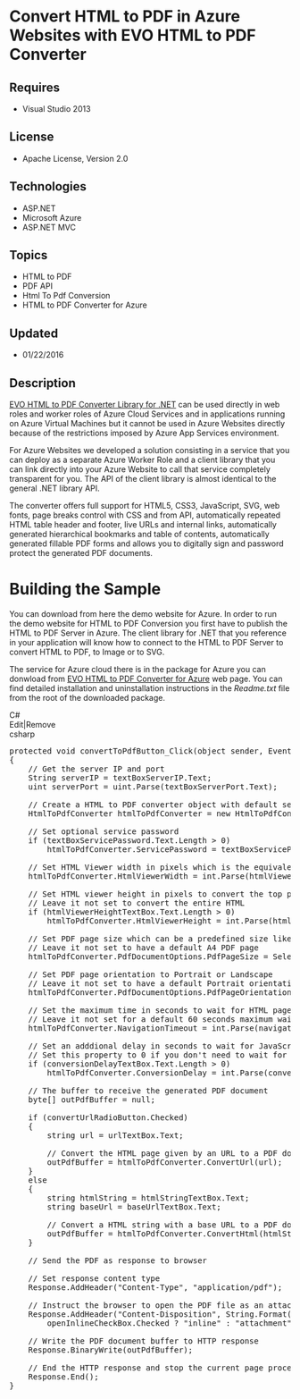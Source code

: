 # Convert HTML to PDF in Azure Websites with EVO HTML to PDF Converter
## Requires
- Visual Studio 2013
## License
- Apache License, Version 2.0
## Technologies
- ASP.NET
- Microsoft Azure
- ASP.NET MVC
## Topics
- HTML to PDF
- PDF API
- Html To Pdf Conversion
- HTML to PDF Converter for Azure
## Updated
- 01/22/2016
## Description

<p><a href="http://www.evopdf.com/">EVO HTML to PDF Converter Library for .NET</a> can be used directly in web roles and worker roles of Azure Cloud Services and in applications running on Azure Virtual Machines but it cannot be used in Azure Websites directly
 because of the restrictions imposed by Azure App Services environment.</p>
<p>For Azure Websites we developed a solution consisting in a service that you can deploy as a separate Azure Worker Role and a client library that you can link directly into your Azure Website to call that service completely transparent for you. The API of
 the client library is almost identical to the general .NET library API.</p>
<p>The converter offers full support for HTML5, CSS3, JavaScript, SVG, web fonts, page breaks control with CSS and from API, automatically repeated HTML table header and footer, live URLs and internal links, automatically generated hierarchical bookmarks and
 table of contents, automatically generated fillable PDF forms and allows you to digitally sign and password protect the generated PDF documents.</p>
<h1>Building the Sample</h1>
<p>You can download from here the demo website for Azure. I<span>n order to run the demo website for HTML to PDF Conversion</span><span>&nbsp;you first have to publish the HTML to PDF Server in Azure. The client library for .NET that you reference in your application
 will know how to connect to the HTML to PDF Server to convert HTML to PDF, to Image or to SVG.
</span></p>
<p>The service for Azure cloud there is in the package for Azure you can donwload from&nbsp;<a href="http://www.evopdf.com/azure-html-to-pdf-converter.aspx">EVO HTML to PDF Converter for Azure</a>&nbsp;web page. You can find detailed installation and uninstallation
 instructions in the&nbsp;<em>Readme.txt</em>&nbsp;file from the root of the downloaded package.&nbsp;</p>
<div class="scriptcode">
<div class="pluginEditHolder" pluginCommand="mceScriptCode">
<div class="title"><span>C#</span></div>
<div class="pluginLinkHolder"><span class="pluginEditHolderLink">Edit</span>|<span class="pluginRemoveHolderLink">Remove</span></div>
<span class="hidden">csharp</span>

<div class="preview">
<pre class="csharp"><span class="cs__keyword">protected</span>&nbsp;<span class="cs__keyword">void</span>&nbsp;convertToPdfButton_Click(<span class="cs__keyword">object</span>&nbsp;sender,&nbsp;EventArgs&nbsp;e)&nbsp;
{&nbsp;
&nbsp;&nbsp;&nbsp;&nbsp;<span class="cs__com">//&nbsp;Get&nbsp;the&nbsp;server&nbsp;IP&nbsp;and&nbsp;port</span>&nbsp;
&nbsp;&nbsp;&nbsp;&nbsp;String&nbsp;serverIP&nbsp;=&nbsp;textBoxServerIP.Text;&nbsp;
&nbsp;&nbsp;&nbsp;&nbsp;<span class="cs__keyword">uint</span>&nbsp;serverPort&nbsp;=&nbsp;<span class="cs__keyword">uint</span>.Parse(textBoxServerPort.Text);&nbsp;
&nbsp;
&nbsp;&nbsp;&nbsp;&nbsp;<span class="cs__com">//&nbsp;Create&nbsp;a&nbsp;HTML&nbsp;to&nbsp;PDF&nbsp;converter&nbsp;object&nbsp;with&nbsp;default&nbsp;settings</span>&nbsp;
&nbsp;&nbsp;&nbsp;&nbsp;HtmlToPdfConverter&nbsp;htmlToPdfConverter&nbsp;=&nbsp;<span class="cs__keyword">new</span>&nbsp;HtmlToPdfConverter(serverIP,&nbsp;serverPort);&nbsp;
&nbsp;&nbsp;&nbsp;&nbsp;&nbsp;&nbsp;&nbsp;&nbsp;&nbsp;&nbsp;&nbsp;&nbsp;&nbsp;
&nbsp;&nbsp;&nbsp;&nbsp;<span class="cs__com">//&nbsp;Set&nbsp;optional&nbsp;service&nbsp;password</span>&nbsp;
&nbsp;&nbsp;&nbsp;&nbsp;<span class="cs__keyword">if</span>&nbsp;(textBoxServicePassword.Text.Length&nbsp;&gt;&nbsp;<span class="cs__number">0</span>)&nbsp;
&nbsp;&nbsp;&nbsp;&nbsp;&nbsp;&nbsp;&nbsp;&nbsp;htmlToPdfConverter.ServicePassword&nbsp;=&nbsp;textBoxServicePassword.Text;&nbsp;
&nbsp;
&nbsp;&nbsp;&nbsp;&nbsp;<span class="cs__com">//&nbsp;Set&nbsp;HTML&nbsp;Viewer&nbsp;width&nbsp;in&nbsp;pixels&nbsp;which&nbsp;is&nbsp;the&nbsp;equivalent&nbsp;in&nbsp;converter&nbsp;of&nbsp;the&nbsp;browser&nbsp;window&nbsp;width</span>&nbsp;
&nbsp;&nbsp;&nbsp;&nbsp;htmlToPdfConverter.HtmlViewerWidth&nbsp;=&nbsp;<span class="cs__keyword">int</span>.Parse(htmlViewerWidthTextBox.Text);&nbsp;
&nbsp;
&nbsp;&nbsp;&nbsp;&nbsp;<span class="cs__com">//&nbsp;Set&nbsp;HTML&nbsp;viewer&nbsp;height&nbsp;in&nbsp;pixels&nbsp;to&nbsp;convert&nbsp;the&nbsp;top&nbsp;part&nbsp;of&nbsp;a&nbsp;HTML&nbsp;page&nbsp;</span>&nbsp;
&nbsp;&nbsp;&nbsp;&nbsp;<span class="cs__com">//&nbsp;Leave&nbsp;it&nbsp;not&nbsp;set&nbsp;to&nbsp;convert&nbsp;the&nbsp;entire&nbsp;HTML</span>&nbsp;
&nbsp;&nbsp;&nbsp;&nbsp;<span class="cs__keyword">if</span>&nbsp;(htmlViewerHeightTextBox.Text.Length&nbsp;&gt;&nbsp;<span class="cs__number">0</span>)&nbsp;
&nbsp;&nbsp;&nbsp;&nbsp;&nbsp;&nbsp;&nbsp;&nbsp;htmlToPdfConverter.HtmlViewerHeight&nbsp;=&nbsp;<span class="cs__keyword">int</span>.Parse(htmlViewerHeightTextBox.Text);&nbsp;
&nbsp;
&nbsp;&nbsp;&nbsp;&nbsp;<span class="cs__com">//&nbsp;Set&nbsp;PDF&nbsp;page&nbsp;size&nbsp;which&nbsp;can&nbsp;be&nbsp;a&nbsp;predefined&nbsp;size&nbsp;like&nbsp;A4&nbsp;or&nbsp;a&nbsp;custom&nbsp;size&nbsp;in&nbsp;points&nbsp;</span>&nbsp;
&nbsp;&nbsp;&nbsp;&nbsp;<span class="cs__com">//&nbsp;Leave&nbsp;it&nbsp;not&nbsp;set&nbsp;to&nbsp;have&nbsp;a&nbsp;default&nbsp;A4&nbsp;PDF&nbsp;page</span>&nbsp;
&nbsp;&nbsp;&nbsp;&nbsp;htmlToPdfConverter.PdfDocumentOptions.PdfPageSize&nbsp;=&nbsp;SelectedPdfPageSize();&nbsp;
&nbsp;
&nbsp;&nbsp;&nbsp;&nbsp;<span class="cs__com">//&nbsp;Set&nbsp;PDF&nbsp;page&nbsp;orientation&nbsp;to&nbsp;Portrait&nbsp;or&nbsp;Landscape</span>&nbsp;
&nbsp;&nbsp;&nbsp;&nbsp;<span class="cs__com">//&nbsp;Leave&nbsp;it&nbsp;not&nbsp;set&nbsp;to&nbsp;have&nbsp;a&nbsp;default&nbsp;Portrait&nbsp;orientation&nbsp;for&nbsp;PDF&nbsp;page</span>&nbsp;
&nbsp;&nbsp;&nbsp;&nbsp;htmlToPdfConverter.PdfDocumentOptions.PdfPageOrientation&nbsp;=&nbsp;SelectedPdfPageOrientation();&nbsp;
&nbsp;
&nbsp;&nbsp;&nbsp;&nbsp;<span class="cs__com">//&nbsp;Set&nbsp;the&nbsp;maximum&nbsp;time&nbsp;in&nbsp;seconds&nbsp;to&nbsp;wait&nbsp;for&nbsp;HTML&nbsp;page&nbsp;to&nbsp;be&nbsp;loaded&nbsp;</span>&nbsp;
&nbsp;&nbsp;&nbsp;&nbsp;<span class="cs__com">//&nbsp;Leave&nbsp;it&nbsp;not&nbsp;set&nbsp;for&nbsp;a&nbsp;default&nbsp;60&nbsp;seconds&nbsp;maximum&nbsp;wait&nbsp;time</span>&nbsp;
&nbsp;&nbsp;&nbsp;&nbsp;htmlToPdfConverter.NavigationTimeout&nbsp;=&nbsp;<span class="cs__keyword">int</span>.Parse(navigationTimeoutTextBox.Text);&nbsp;
&nbsp;
&nbsp;&nbsp;&nbsp;&nbsp;<span class="cs__com">//&nbsp;Set&nbsp;an&nbsp;adddional&nbsp;delay&nbsp;in&nbsp;seconds&nbsp;to&nbsp;wait&nbsp;for&nbsp;JavaScript&nbsp;or&nbsp;AJAX&nbsp;calls&nbsp;after&nbsp;page&nbsp;load&nbsp;completed</span>&nbsp;
&nbsp;&nbsp;&nbsp;&nbsp;<span class="cs__com">//&nbsp;Set&nbsp;this&nbsp;property&nbsp;to&nbsp;0&nbsp;if&nbsp;you&nbsp;don't&nbsp;need&nbsp;to&nbsp;wait&nbsp;for&nbsp;such&nbsp;asynchcronous&nbsp;operations&nbsp;to&nbsp;finish</span>&nbsp;
&nbsp;&nbsp;&nbsp;&nbsp;<span class="cs__keyword">if</span>&nbsp;(conversionDelayTextBox.Text.Length&nbsp;&gt;&nbsp;<span class="cs__number">0</span>)&nbsp;
&nbsp;&nbsp;&nbsp;&nbsp;&nbsp;&nbsp;&nbsp;&nbsp;htmlToPdfConverter.ConversionDelay&nbsp;=&nbsp;<span class="cs__keyword">int</span>.Parse(conversionDelayTextBox.Text);&nbsp;
&nbsp;
&nbsp;&nbsp;&nbsp;&nbsp;<span class="cs__com">//&nbsp;The&nbsp;buffer&nbsp;to&nbsp;receive&nbsp;the&nbsp;generated&nbsp;PDF&nbsp;document</span>&nbsp;
&nbsp;&nbsp;&nbsp;&nbsp;<span class="cs__keyword">byte</span>[]&nbsp;outPdfBuffer&nbsp;=&nbsp;<span class="cs__keyword">null</span>;&nbsp;
&nbsp;
&nbsp;&nbsp;&nbsp;&nbsp;<span class="cs__keyword">if</span>&nbsp;(convertUrlRadioButton.Checked)&nbsp;
&nbsp;&nbsp;&nbsp;&nbsp;{&nbsp;
&nbsp;&nbsp;&nbsp;&nbsp;&nbsp;&nbsp;&nbsp;&nbsp;<span class="cs__keyword">string</span>&nbsp;url&nbsp;=&nbsp;urlTextBox.Text;&nbsp;
&nbsp;
&nbsp;&nbsp;&nbsp;&nbsp;&nbsp;&nbsp;&nbsp;&nbsp;<span class="cs__com">//&nbsp;Convert&nbsp;the&nbsp;HTML&nbsp;page&nbsp;given&nbsp;by&nbsp;an&nbsp;URL&nbsp;to&nbsp;a&nbsp;PDF&nbsp;document&nbsp;in&nbsp;a&nbsp;memory&nbsp;buffer</span>&nbsp;
&nbsp;&nbsp;&nbsp;&nbsp;&nbsp;&nbsp;&nbsp;&nbsp;outPdfBuffer&nbsp;=&nbsp;htmlToPdfConverter.ConvertUrl(url);&nbsp;
&nbsp;&nbsp;&nbsp;&nbsp;}&nbsp;
&nbsp;&nbsp;&nbsp;&nbsp;<span class="cs__keyword">else</span>&nbsp;
&nbsp;&nbsp;&nbsp;&nbsp;{&nbsp;
&nbsp;&nbsp;&nbsp;&nbsp;&nbsp;&nbsp;&nbsp;&nbsp;<span class="cs__keyword">string</span>&nbsp;htmlString&nbsp;=&nbsp;htmlStringTextBox.Text;&nbsp;
&nbsp;&nbsp;&nbsp;&nbsp;&nbsp;&nbsp;&nbsp;&nbsp;<span class="cs__keyword">string</span>&nbsp;baseUrl&nbsp;=&nbsp;baseUrlTextBox.Text;&nbsp;
&nbsp;
&nbsp;&nbsp;&nbsp;&nbsp;&nbsp;&nbsp;&nbsp;&nbsp;<span class="cs__com">//&nbsp;Convert&nbsp;a&nbsp;HTML&nbsp;string&nbsp;with&nbsp;a&nbsp;base&nbsp;URL&nbsp;to&nbsp;a&nbsp;PDF&nbsp;document&nbsp;in&nbsp;a&nbsp;memory&nbsp;buffer</span>&nbsp;
&nbsp;&nbsp;&nbsp;&nbsp;&nbsp;&nbsp;&nbsp;&nbsp;outPdfBuffer&nbsp;=&nbsp;htmlToPdfConverter.ConvertHtml(htmlString,&nbsp;baseUrl);&nbsp;
&nbsp;&nbsp;&nbsp;&nbsp;}&nbsp;
&nbsp;
&nbsp;&nbsp;&nbsp;&nbsp;<span class="cs__com">//&nbsp;Send&nbsp;the&nbsp;PDF&nbsp;as&nbsp;response&nbsp;to&nbsp;browser</span>&nbsp;
&nbsp;
&nbsp;&nbsp;&nbsp;&nbsp;<span class="cs__com">//&nbsp;Set&nbsp;response&nbsp;content&nbsp;type</span>&nbsp;
&nbsp;&nbsp;&nbsp;&nbsp;Response.AddHeader(<span class="cs__string">&quot;Content-Type&quot;</span>,&nbsp;<span class="cs__string">&quot;application/pdf&quot;</span>);&nbsp;
&nbsp;
&nbsp;&nbsp;&nbsp;&nbsp;<span class="cs__com">//&nbsp;Instruct&nbsp;the&nbsp;browser&nbsp;to&nbsp;open&nbsp;the&nbsp;PDF&nbsp;file&nbsp;as&nbsp;an&nbsp;attachment&nbsp;or&nbsp;inline</span>&nbsp;
&nbsp;&nbsp;&nbsp;&nbsp;Response.AddHeader(<span class="cs__string">&quot;Content-Disposition&quot;</span>,&nbsp;String.Format(<span class="cs__string">&quot;{0};&nbsp;filename=Getting_Started.pdf;&nbsp;size={1}&quot;</span>,&nbsp;
&nbsp;&nbsp;&nbsp;&nbsp;&nbsp;&nbsp;&nbsp;&nbsp;openInlineCheckBox.Checked&nbsp;?&nbsp;<span class="cs__string">&quot;inline&quot;</span>&nbsp;:&nbsp;<span class="cs__string">&quot;attachment&quot;</span>,&nbsp;outPdfBuffer.Length.ToString()));&nbsp;
&nbsp;
&nbsp;&nbsp;&nbsp;&nbsp;<span class="cs__com">//&nbsp;Write&nbsp;the&nbsp;PDF&nbsp;document&nbsp;buffer&nbsp;to&nbsp;HTTP&nbsp;response</span>&nbsp;
&nbsp;&nbsp;&nbsp;&nbsp;Response.BinaryWrite(outPdfBuffer);&nbsp;
&nbsp;
&nbsp;&nbsp;&nbsp;&nbsp;<span class="cs__com">//&nbsp;End&nbsp;the&nbsp;HTTP&nbsp;response&nbsp;and&nbsp;stop&nbsp;the&nbsp;current&nbsp;page&nbsp;processing</span>&nbsp;
&nbsp;&nbsp;&nbsp;&nbsp;Response.End();&nbsp;
}</pre>
</div>
</div>
</div>
